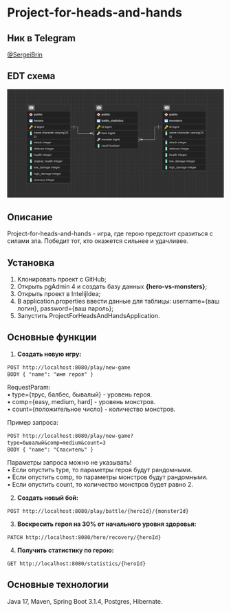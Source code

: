 # Project-for-heads-and-hands

## Ник в Telegram
[@SergeiBrin](https://t.me/sergeibrin)  

  

## EDT схема
![Cхема](https://github.com/SergeiBrin/project-for-heads-and-hands/blob/main/hero-vs-monsters.png)

## Описание
Project-for-heads-and-hands - игра, где герою предстоит сразиться с силами зла. 
Победит тот, кто окажется сильнее и удачливее.

## Установка
1. Клонировать проект с GitHub;
2. Открыть pgAdmin 4 и создать базу данных **{hero-vs-monsters}**;
3. Открыть проект в IntelijIdea;
4. В application.properties ввести данные для таблицы: username={ваш логин}, password={ваш пароль};
5. Запустить ProjectForHeadsAndHandsApplication.

## Основные функции
1. **Создать новую игру:**  
```
POST http://localhost:8080/play/new-game  
BODY { "name": "имя героя" }
```
RequestParam:  
• type={трус, балбес, бывалый} - уровень героя.  
• comp={easy, medium, hard] - уровень монстров.  
• count={положительное число} - количество монстров.  

Пример запроса:  
```
POST http://localhost:8080/play/new-game?type=бывалый&comp=medium&count=3  
BODY { "name": "Спаситель" }
```

Параметры запроса можно не указывать!  
• Если опустить type, то параметры героя будут рандомными.  
• Если опустить comp, то параметры монстров будут рандомными.  
• Если опустить count, то количество монстров будет равно 2.  

2. **Создать новый бой:**  
```
POST http://localhost:8080/play/battle/{heroId}/{monsterId}
```
3. **Воскресить героя на 30% от начального уровня здоровья:**  
```
PATCH http://localhost:8080/hero/recovery/{heroId}
```
4. **Получить статистику по герою:**
```
GET http://localhost:8080/statistics/{heroId}
```
## Основные технологии
Java 17, Maven, Spring Boot 3.1.4, Postgres, Hibernate. 


